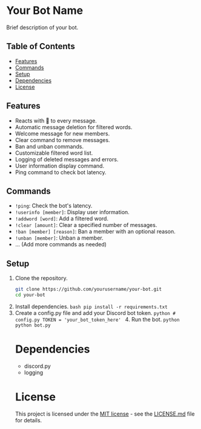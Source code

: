 # Your Bot Name

Brief description of your bot.

## Table of Contents
- [Features](#features)
- [Commands](#commands)
- [Setup](#setup)
- [Dependencies](#dependencies)
- [License](#license)

## Features
- Reacts with 🗿 to every message.
- Automatic message deletion for filtered words.
- Welcome message for new members.
- Clear command to remove messages.
- Ban and unban commands.
- Customizable filtered word list.
- Logging of deleted messages and errors.
- User information display command.
- Ping command to check bot latency.

## Commands
- `!ping`: Check the bot's latency.
- `!userinfo [member]`: Display user information.
- `!addword [word]`: Add a filtered word.
- `!clear [amount]`: Clear a specified number of messages.
- `!ban [member] [reason]`: Ban a member with an optional reason.
- `!unban [member]`: Unban a member.
- ... (Add more commands as needed)

## Setup
1. Clone the repository.
   ```bash
   git clone https://github.com/yourusername/your-bot.git
   cd your-bot
   ```
2. Install dependencies.
       ```bash
       pip install -r requirements.txt
        ```
3. Create a config.py file and add your Discord bot token.
       ```python
       # config.py
        TOKEN = 'your_bot_token_here'
        ```
   4. Run the bot.
           ```python
          python bot.py
          ```
   # Dependencies
   * discord.py
   * logging
   # License
   This project is licensed under the [MIT license](https://github.com/Taoballl/moai-reactor/blob/main/LICENSE) - see the [LICENSE.md](https://github.com/Taoballl/moai-reactor/blob/main/LICENSE) file for details.
